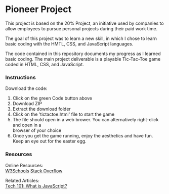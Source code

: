 # Pioneer Project

This project is based on the 20% Project, an initiative used by companies to allow employees to pursue personal projects during their paid work time.

The goal of this project was to learn a new skill, in which I chose to learn basic coding with the HMTL, CSS, and JavaScript languages.

The code contained in this repository documents my progress as I learned basic coding. The main project deliverable is a playable Tic-Tac-Toe game coded in HTML, CSS, and JavaScript.

### Instructions

Download the code:

1. Click on the green Code button above
2. Download ZIP
3. Extract the download folder
4. Click on the 'tictactoe.html' file to start the game
5. The file should open in a web brower. You can alternatively right-click and open in a  
browser of your choice
6. Once you get the game running, enjoy the aesthetics and have fun. Keep an eye out for the easter egg.

### Resources

Online Resources:  
[W3Schools](https://www.w3schools.com/)
[Stack Overflow](https://stackoverflow.com/)

Related Articles:  
[Tech 101: What is JavaScript?](https://skillcrush.com/blog/javascript/)